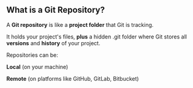 ## What is a Git Repository?
A **Git repository** is like a **project folder** that Git is tracking.

It holds your project's files, **plus** a hidden .git folder where Git stores all **versions** and **history** of your project.

Repositories can be:

**Local** (on your machine)

**Remote** (on platforms like GitHub, GitLab, Bitbucket)